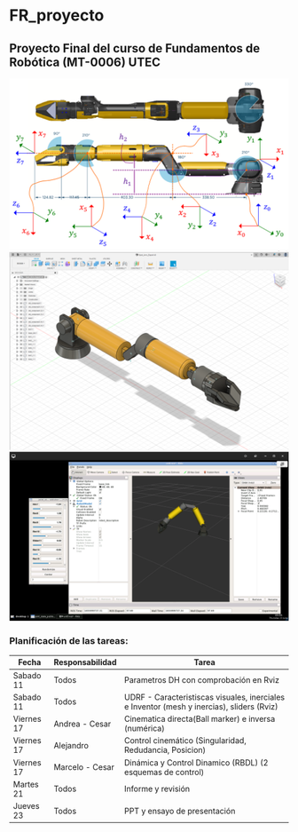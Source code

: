 # FR_proyecto
## Proyecto Final del curso de Fundamentos de Robótica (MT-0006) UTEC 

![alt text](https://github.com/MarceloContreras/FR_proyecto/blob/main/DH_Axes.png)
![alt text](https://github.com/MarceloContreras/FR_proyecto/blob/main/Spot_fusion.png)
![alt text](https://github.com/MarceloContreras/FR_proyecto/blob/main/Modelo_Rviz.png)


### Planificación de las tareas:

| Fecha | Responsabilidad | Tarea |
| ------ | ------ | ----- |
| Sabado 11 | Todos | Parametros DH con comprobación en Rviz |
| Sabado 11 | Todos | UDRF - Caracteristiscas visuales, inerciales e Inventor (mesh y inercias), sliders (Rviz)  |
| Viernes 17 | Andrea - Cesar | Cinematica directa(Ball marker) e inversa (numérica) |
| Viernes 17 | Alejandro | Control cinemático (Singularidad, Redudancia, Posicion) |
| Viernes 17 | Marcelo - Cesar | Dinámica y Control Dinamico (RBDL) (2 esquemas de control) |
| Martes 21 | Todos | Informe y revisión |
| Jueves 23 | Todos | PPT y ensayo de presentación |

